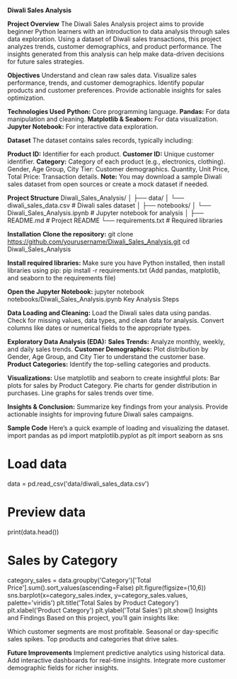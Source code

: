**Diwali Sales Analysis**

**Project Overview**
The Diwali Sales Analysis project aims to provide beginner Python learners with an introduction to data analysis through sales data exploration. Using a dataset of Diwali sales transactions, this project analyzes trends, customer demographics, and product performance. The insights generated from this analysis can help make data-driven decisions for future sales strategies.

**Objectives**
Understand and clean raw sales data.
Visualize sales performance, trends, and customer demographics.
Identify popular products and customer preferences.
Provide actionable insights for sales optimization.

**Technologies Used**
**Python:** Core programming language.
**Pandas:** For data manipulation and cleaning.
**Matplotlib & Seaborn:** For data visualization.
**Jupyter Notebook:** For interactive data exploration.

**Dataset**
The dataset contains sales records, typically including:

**Product ID:** Identifier for each product.
**Customer ID:** Unique customer identifier.
**Category:** Category of each product (e.g., electronics, clothing).
Gender, Age Group, City Tier: Customer demographics.
Quantity, Unit Price, Total Price: Transaction details.
**Note:** You may download a sample Diwali sales dataset from open sources or create a mock dataset if needed.

**Project Structure**
Diwali_Sales_Analysis/
│
├── data/
│   └── diwali_sales_data.csv      # Diwali sales dataset
│
├── notebooks/
│   └── Diwali_Sales_Analysis.ipynb # Jupyter notebook for analysis
│
├── README.md                       # Project README
└── requirements.txt                # Required libraries

**Installation**
**Clone the repository:**
git clone https://github.com/yourusername/Diwali_Sales_Analysis.git
cd Diwali_Sales_Analysis

**Install required libraries:** Make sure you have Python installed, then install libraries using pip:
pip install -r requirements.txt
(Add pandas, matplotlib, and seaborn to the requirements file)

**Open the Jupyter Notebook:**
jupyter notebook notebooks/Diwali_Sales_Analysis.ipynb
Key Analysis Steps

**Data Loading and Cleaning:**
Load the Diwali sales data using pandas.
Check for missing values, data types, and clean data for analysis.
Convert columns like dates or numerical fields to the appropriate types.

**Exploratory Data Analysis (EDA):**
**Sales Trends:** Analyze monthly, weekly, and daily sales trends.
**Customer Demographics:** Plot distribution by Gender, Age Group, and City Tier to understand the customer base.
**Product Categories:** Identify the top-selling categories and products.

**Visualizations:**
Use matplotlib and seaborn to create insightful plots:
Bar plots for sales by Product Category.
Pie charts for gender distribution in purchases.
Line graphs for sales trends over time.

**Insights & Conclusion:**
Summarize key findings from your analysis.
Provide actionable insights for improving future Diwali sales campaigns.

**Sample Code**
Here’s a quick example of loading and visualizing the dataset.
import pandas as pd
import matplotlib.pyplot as plt
import seaborn as sns

# Load data
data = pd.read_csv('data/diwali_sales_data.csv')

# Preview data
print(data.head())

# Sales by Category
category_sales = data.groupby('Category')['Total Price'].sum().sort_values(ascending=False)
plt.figure(figsize=(10,6))
sns.barplot(x=category_sales.index, y=category_sales.values, palette='viridis')
plt.title('Total Sales by Product Category')
plt.xlabel('Product Category')
plt.ylabel('Total Sales')
plt.show()
Insights and Findings
Based on this project, you’ll gain insights like:

Which customer segments are most profitable.
Seasonal or day-specific sales spikes.
Top products and categories that drive sales.

**Future Improvements**
Implement predictive analytics using historical data.
Add interactive dashboards for real-time insights.
Integrate more customer demographic fields for richer insights.
